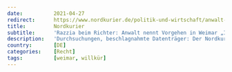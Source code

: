 ```yaml
---
date:          2021-04-27
redirect:      https://www.nordkurier.de/politik-und-wirtschaft/anwalt-nennt-vorgehen-in-weimar-irrsinn-und-rechtswidrig-2743309804.html
title:         Nordkurier
subtitle:      'Razzia beim Richter: Anwalt nennt Vorgehen in Weimar „Irrsinn” und „rechtswidrig”'
description:   'Durchsuchungen, beschlagnahmte Datenträger: Der Nordkurier sprach mit dem Anwalt von Richter Christian Dettmar. Dieser verbot die Corona-Maßnahmen an zwei Schulen, jetzt wird wegen Rechtsbeugung ermittelt.'
country:       [DE]
categories:    [Recht]
tags:          [weimar, willkür]
---
```

